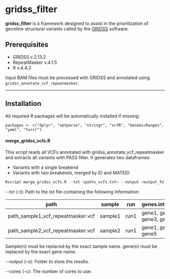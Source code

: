 # gridss_filter
**gridss_filter** is a framework designed to assist in the prioritization of germline structural variants called by the [GRIDSS](https://github.com/PapenfussLab/gridss) software.

## Prerequisites 
- GRIDSS v.2.13.2
- RepeatMasker v.4.1.5
- R v.4.4.2

Input BAM files must be processed with GRIDSS and annotated using `gridss_annotate_vcf_repeatmasker`.

---

## Installation

All required R packages will be automatically installed if missing:

```
packages <- c("dplyr", "optparse", "stringr", "vcfR", "GenomicRanges", "yaml", "furrr")
````

#### merge_gridss_vcfs.R ###

This script reads all VCFs annotated with gridss_annotate_vcf_repeatmasker and extracts all variants with PASS filter. It generates two dataframes:
- Variants with a single breakend
- Variants with two breakends, merged by ID and MATEID

````r
Rscript merge_gridss_vcfs.R --txt <paths_vcfs.txt> --output <output_folder> [--cores N]
```` 

--txt (-t):
Path to the txt file containing the following information: 

| path  | sample | run | genes.interest |
|-----------|-----------|-----------|-----------|
| path_sample1_vcf_repeatmasker.vcf | sample1  | run1  | gene1, gene2, gene3, gene4|
| path_sample2_vcf_repeatmasker.vcf | sample2  | run1  | gene1, gene3, gene5|

Sample(n) must be replaced by the exact sample name. 
gene(n) must be replaced by the exact gene name. 


--output (-o):
Folder to store the results.


--cores (-c):
The number of cores to use. 




